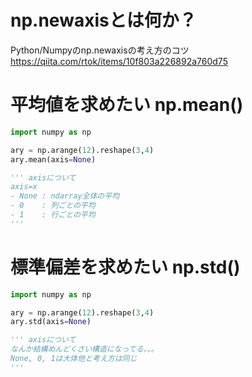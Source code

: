 # np.newaxisとは何か？
Python/Numpyのnp.newaxisの考え方のコツ
<https://qiita.com/rtok/items/10f803a226892a760d75>

# 平均値を求めたい np.mean()
```python
import numpy as np

ary = np.arange(12).reshape(3,4)
ary.mean(axis=None)

''' axisについて
axis=x
- None : ndarray全体の平均
- 0    : 列ごとの平均
- 1    : 行ごとの平均
'''
```

# 標準偏差を求めたい np.std()
```python
import numpy as np

ary = np.arange(12).reshape(3,4)
ary.std(axis=None)

''' axisについて
なんか結構めんどくさい構造になってる。。。
None, 0, 1は大体他と考え方は同じ
'''
```